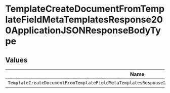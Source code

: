 # TemplateCreateDocumentFromTemplateFieldMetaTemplatesResponse200ApplicationJSONResponseBodyType


## Values

| Name                                                                                                   | Value                                                                                                  |
| ------------------------------------------------------------------------------------------------------ | ------------------------------------------------------------------------------------------------------ |
| `TemplateCreateDocumentFromTemplateFieldMetaTemplatesResponse200ApplicationJSONResponseBodyTypeNumber` | number                                                                                                 |